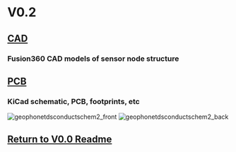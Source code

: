 # V0.2
## [CAD](CAD)
### Fusion360 CAD models of sensor node structure

## [PCB](PCB)
### KiCad schematic, PCB, footprints, etc
![geophonetdsconductschem2_front](https://user-images.githubusercontent.com/87868879/165030118-d86ca5ab-84eb-48ec-9c41-e9fa74417145.png)
![geophonetdsconductschem2_back](https://user-images.githubusercontent.com/87868879/165030157-41e068a3-3fc0-40ab-babf-5637f46e930f.png)

## [Return to V0.0 Readme](https://github.com/ARTS-Laboratory/Solar-Charged-UAV-deployable-Penetrometer-System-for-Fault-Detection-of-Geological-Structures/tree/main/hardware_design/V0.0#readme)
